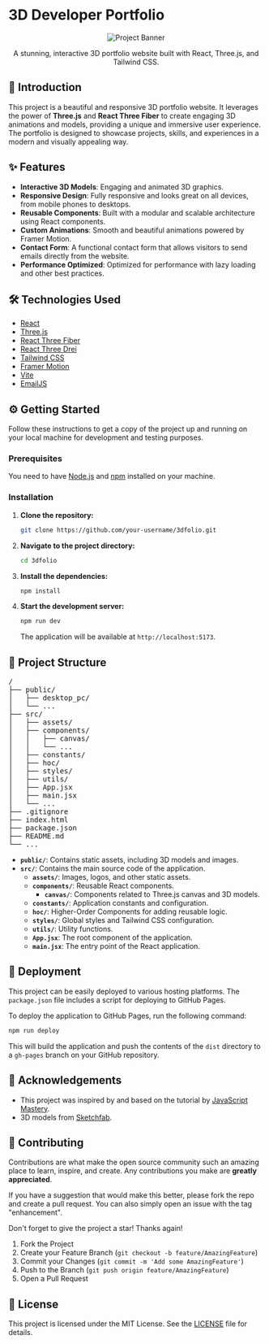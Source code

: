 # 3D Developer Portfolio

<div align="center">
  <img src="https://github.com/Sarthak-code360/3D_Portfolio/assets/74900672/1b06669e-4e61-4648-b5e9-e9dc1a8d18dc" alt="Project Banner">
</div>

<div align="center">

A stunning, interactive 3D portfolio website built with React, Three.js, and Tailwind CSS.

</div>

## 🚀 Introduction

This project is a beautiful and responsive 3D portfolio website. It leverages the power of **Three.js** and **React Three Fiber** to create engaging 3D animations and models, providing a unique and immersive user experience. The portfolio is designed to showcase projects, skills, and experiences in a modern and visually appealing way.

## ✨ Features

- **Interactive 3D Models**: Engaging and animated 3D graphics.
- **Responsive Design**: Fully responsive and looks great on all devices, from mobile phones to desktops.
- **Reusable Components**: Built with a modular and scalable architecture using React components.
- **Custom Animations**: Smooth and beautiful animations powered by Framer Motion.
- **Contact Form**: A functional contact form that allows visitors to send emails directly from the website.
- **Performance Optimized**: Optimized for performance with lazy loading and other best practices.

## 🛠️ Technologies Used

- [React](https://reactjs.org/)
- [Three.js](https://threejs.org/)
- [React Three Fiber](https://docs.pmnd.rs/react-three-fiber/getting-started/introduction)
- [React Three Drei](https://github.com/pmndrs/drei)
- [Tailwind CSS](https://tailwindcss.com/)
- [Framer Motion](https://www.framer.com/motion/)
- [Vite](https://vitejs.dev/)
- [EmailJS](https://www.emailjs.com/)

## ⚙️ Getting Started

Follow these instructions to get a copy of the project up and running on your local machine for development and testing purposes.

### Prerequisites

You need to have [Node.js](https://nodejs.org/) and [npm](https://www.npmjs.com/) installed on your machine.

### Installation

1. **Clone the repository:**
   ```sh
   git clone https://github.com/your-username/3dfolio.git
   ```
2. **Navigate to the project directory:**
   ```sh
   cd 3dfolio
   ```
3. **Install the dependencies:**
   ```sh
   npm install
   ```
4. **Start the development server:**
   ```sh
   npm run dev
   ```
   The application will be available at `http://localhost:5173`.

## 📂 Project Structure

<pre>
/
├── public/
│   ├── desktop_pc/
│   └── ...
├── src/
│   ├── assets/
│   ├── components/
│   │   ├── canvas/
│   │   └── ...
│   ├── constants/
│   ├── hoc/
│   ├── styles/
│   ├── utils/
│   ├── App.jsx
│   ├── main.jsx
│   └── ...
├── .gitignore
├── index.html
├── package.json
├── README.md
└── ...
</pre>

- **`public/`**: Contains static assets, including 3D models and images.
- **`src/`**: Contains the main source code of the application.
  - **`assets/`**: Images, logos, and other static assets.
  - **`components/`**: Reusable React components.
    - **`canvas/`**: Components related to Three.js canvas and 3D models.
  - **`constants/`**: Application constants and configuration.
  - **`hoc/`**: Higher-Order Components for adding reusable logic.
  - **`styles/`**: Global styles and Tailwind CSS configuration.
  - **`utils/`**: Utility functions.
  - **`App.jsx`**: The root component of the application.
  - **`main.jsx`**: The entry point of the React application.

## 🚀 Deployment

This project can be easily deployed to various hosting platforms. The `package.json` file includes a script for deploying to GitHub Pages.

To deploy the application to GitHub Pages, run the following command:

```sh
npm run deploy
```

This will build the application and push the contents of the `dist` directory to a `gh-pages` branch on your GitHub repository.

## 🙏 Acknowledgements

- This project was inspired by and based on the tutorial by [JavaScript Mastery](https://www.youtube.com/@javascriptmastery).
- 3D models from [Sketchfab](https://sketchfab.com/).

## 🤝 Contributing

Contributions are what make the open source community such an amazing place to learn, inspire, and create. Any contributions you make are **greatly appreciated**.

If you have a suggestion that would make this better, please fork the repo and create a pull request. You can also simply open an issue with the tag "enhancement".

Don't forget to give the project a star! Thanks again!

1. Fork the Project
2. Create your Feature Branch (`git checkout -b feature/AmazingFeature`)
3. Commit your Changes (`git commit -m 'Add some AmazingFeature'`)
4. Push to the Branch (`git push origin feature/AmazingFeature`)
5. Open a Pull Request

## 📄 License

This project is licensed under the MIT License. See the [LICENSE](LICENSE) file for details.
